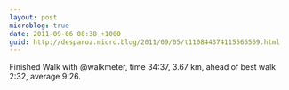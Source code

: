 ```yaml
---
layout: post
microblog: true
date: 2011-09-06 08:38 +1000
guid: http://desparoz.micro.blog/2011/09/05/t110844374115565569.html
---
```

Finished Walk with @walkmeter, time 34:37, 3.67 km, ahead of best walk 2:32, average 9:26.

